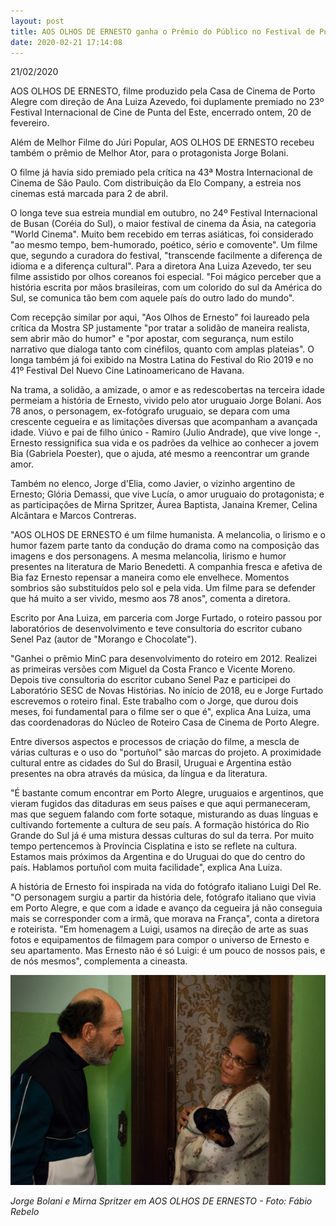```yaml
---
layout: post
title: AOS OLHOS DE ERNESTO ganha o Prêmio do Público no Festival de Punta del Este
date: 2020-02-21 17:14:08
---
```

2﻿1/02/2020

AOS OLHOS DE ERNESTO, filme produzido pela Casa de Cinema de Porto Alegre com direção de Ana Luiza Azevedo, foi duplamente premiado no 23º Festival Internacional de Cine de Punta del Este, encerrado ontem, 20 de fevereiro.

Além de Melhor Filme do Júri Popular, AOS OLHOS DE ERNESTO recebeu também o prêmio de Melhor Ator, para o protagonista Jorge Bolani.

O filme já havia sido premiado pela crítica na 43ª Mostra Internacional de Cinema de São Paulo. Com distribuição da Elo Company, a estreia nos cinemas está marcada para 2 de abril.

O longa teve sua estreia mundial em outubro, no 24º Festival Internacional de Busan (Coréia do Sul), o maior festival de cinema da Ásia, na categoria "World Cinema". Muito bem recebido em terras asiáticas, foi considerado "ao mesmo tempo, bem-humorado, poético, sério e comovente". Um filme que, segundo a curadora do festival, "transcende facilmente a diferença de idioma e a diferença cultural". Para a diretora Ana Luiza Azevedo, ter seu filme assistido por olhos coreanos foi especial. "Foi mágico perceber que a história escrita por mãos brasileiras, com um colorido do sul da América do Sul, se comunica tão bem com aquele país do outro lado do mundo".

Com recepção similar por aqui, "Aos Olhos de Ernesto" foi laureado pela crítica da Mostra SP justamente "por tratar a solidão de maneira realista, sem abrir mão do humor" e "por apostar, com segurança, num estilo narrativo que dialoga tanto com cinéfilos, quanto com amplas plateias". O longa também já foi exibido na Mostra Latina do Festival do Rio 2019 e no 41º Festival Del Nuevo Cine Latinoamericano de Havana.

Na trama, a solidão, a amizade, o amor e as redescobertas na terceira idade permeiam a história de Ernesto, vivido pelo ator uruguaio Jorge Bolani. Aos 78 anos, o personagem, ex-fotógrafo uruguaio, se depara com uma crescente cegueira e as limitações diversas que acompanham a avançada idade. Viúvo e pai de filho único - Ramiro (Julio Andrade), que vive longe -, Ernesto ressignifica sua vida e os padrões da velhice ao conhecer a jovem Bia (Gabriela Poester), que o ajuda, até mesmo a reencontrar um grande amor.

Também no elenco, Jorge d'Elia, como Javier, o vizinho argentino de Ernesto; Glória Demassi, que vive Lucía, o amor uruguaio do protagonista; e as participações de Mirna Spritzer, Áurea Baptista, Janaina Kremer, Celina Alcântara e Marcos Contreras.

"AOS OLHOS DE ERNESTO é um filme humanista. A melancolia, o lirismo e o humor fazem parte tanto da condução do drama como na composição das imagens e dos personagens. A mesma melancolia, lirismo e humor presentes na literatura de Mario Benedetti. A companhia fresca e afetiva de Bia faz Ernesto repensar a maneira como ele envelhece. Momentos sombrios são substituídos pelo sol e pela vida. Um filme para se defender que há muito a ser vivido, mesmo aos 78 anos", comenta a diretora.

Escrito por Ana Luiza, em parceria com Jorge Furtado, o roteiro passou por laboratórios de desenvolvimento e teve consultoria do escritor cubano Senel Paz (autor de "Morango e Chocolate").

"Ganhei o prêmio MinC para desenvolvimento do roteiro em 2012. Realizei as primeiras versões com Miguel da Costa Franco e Vicente Moreno. Depois tive consultoria do escritor cubano Senel Paz e participei do Laboratório SESC de Novas Histórias. No início de 2018, eu e Jorge Furtado escrevemos o roteiro final. Este trabalho com o Jorge, que durou dois meses, foi fundamental para o filme ser o que é", explica Ana Luiza, uma das coordenadoras do Núcleo de Roteiro Casa de Cinema de Porto Alegre.

Entre diversos aspectos e processos de criação do filme, a mescla de várias culturas e o uso do "portuñol" são marcas do projeto. A proximidade cultural entre as cidades do Sul do Brasil, Uruguai e Argentina estão presentes na obra através da música, da língua e da literatura.

"É bastante comum encontrar em Porto Alegre, uruguaios e argentinos, que vieram fugidos das ditaduras em seus países e que aqui permaneceram, mas que seguem falando com forte sotaque, misturando as duas línguas e cultivando fortemente a cultura de seu país. A formação histórica do Rio Grande do Sul já é uma mistura dessas culturas do sul da terra. Por muito tempo pertencemos à Província Cisplatina e isto se reflete na cultura. Estamos mais próximos da Argentina e do Uruguai do que do centro do país. Hablamos portuñol com muita facilidade", explica Ana Luiza.

A história de Ernesto foi inspirada na vida do fotógrafo italiano Luigi Del Re. "O personagem surgiu a partir da história dele, fotógrafo italiano que vivia em Porto Alegre, e que com a idade e avanço da cegueira já não conseguia mais se corresponder com a irmã, que morava na França", conta a diretora e roteirista. "Em homenagem a Luigi, usamos na direção de arte as suas fotos e equipamentos de filmagem para compor o universo de Ernesto e seu apartamento. Mas Ernesto não é só Luigi: é um pouco de nossos pais, e de nós mesmos", complementa a cineasta.

![](/uploads/aode-vizinha.jpg)

*Jorge Bolani e Mirna Spritzer em AOS OLHOS DE ERNESTO - Foto: Fábio Rebelo*